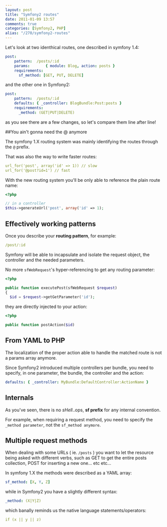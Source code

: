```yaml
---
layout: post
title: "Symfony2 routes"
date: 2011-01-09 13:57
comments: true
categories: [Symfony2, PHP]
alias: "/270/symfony2-routes"
---
```


Let's look at two identhical routes, one described in symfony 1.4:

``` yml
post:
    pattern:  /posts/:id
    params:       { module: Blog, action: posts }
    requirements:
      sf_method: [GET, PUT, DELETE]
```

and the other one in Symfony2:

``` yml
post:
    pattern:  /posts/:id
    defaults: { _controller: BlogBundle:Post:posts }
    requirements:
      _method: (GET|PUT|DELETE)
```

as you see there are a few changes, so let's compare them line after line!

##You ain't gonna need the @ anymore

The symfony 1.X routing system was mainly identifying the routes through the `@` prefix.

That was also the way to write faster routes:

``` yml
url_for('post', array('id' => 1)) // slow
url_for('@post?id=1') // fast 
```

With the new routing system you'll be only able to reference the plain route name:

``` php
<?php

// in a controller
$this->generateUrl('post', array('id' => 1);
```

## Effectively working patterns

Once you describe your **routing pattern**, for example:

``` yml
/post/:id
```

Symfony will be able to incapsulate and isolate the request object, the controller and the needed parameters.

No more `sfWebRequest`'s hyper-referencing to get any routing parameter:

``` php
<?php

public function executePost(sfWebRequest $request)
{
  $id = $request->getGetParameter('id');
```

they are directly injected to your action:

``` php
<?php

public function postAction($id)
```

## From YAML to PHP

The localization of the proper action able to handle the matched route is not a params array anymore.

Since Symfony2 introduced multiple controllers per bundle, you need to specify, in one parameter, the bundle, the controller and the action:

``` yml
defaults: { _controller: MyBundle:DefaultController:ActionName }
```

## Internals

As you've seen, there is no *sHell*..ops, **sf prefix** for any internal convention.

For example, when requiring a request method, you need to specify the `_method parameter`, not the `sf_method anymore`.

## Multiple request methods

When dealing with some URLs ( ie. `/posts` ) you want to let the resource being asked with different verbs, such as GET to get the entire posts collection, POST for inserting a new one... etc etc...

In symfony 1.X the methods were described as a YAML array:

``` yml
sf_method: [X, Y, Z]
```

while in Symfony2 you have a slightly different syntax:

``` yml
_method: (X|Y|Z)
```

which banally reminds us the native language statements/operators:

``` yml
if (x || y || z)
```
